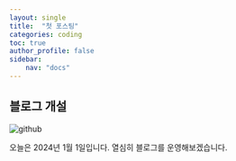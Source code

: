 ```yaml
---
layout: single
title:  "첫 포스팅"
categories: coding
toc: true
author_profile: false
sidebar:
    nav: "docs"
---
```

## 블로그 개설

![github](../../images/2024-01-01-first/github.png)

오늘은 2024년 1월 1일입니다.
열심히 블로그를 운영해보겠습니다.